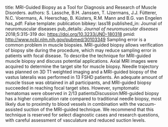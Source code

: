 title: MRI-Guided Biopsy as a Tool for Diagnosis and Research of Muscle Disorders.
authors: S. Lassche, B.H. Janssen, T. IJzermans, J.J. Fütterer, N.C. Voermans, A. Heerschap, B. Küsters, R.M. Mann and B.G. van Engelen
has_pdf: False
template: publication
bibkey: lass18
published_in: Journal of neuromuscular diseases
pub_details: <i>Journal of neuromuscular diseases</i> 2018;5:315-319
doi: https://doi.org/10.3233/JND-180318
pmid: http://www.ncbi.nlm.nih.gov/pubmed/30103349
Sampling error is a common problem in muscle biopsies. MRI-guided biopsy allows verification of biopsy site during the procedure, which may reduce sampling error in patients with focal disease. To describe the technique for MRI-guided muscle biopsy and discuss potential applications. Axial MRI images were acquired to determine the target site for muscle biopsy. Needle trajectory was planned on 3D T1 weighted imaging and a MRI-guided biopsy of the vastus lateralis was performed in 13 FSHD patients. An adequate amount of muscle tissue was obtained in all participants, and MRI-guided biopsy succeeded in reaching focal target sites. However, symptomatic hematomas were observed in 2/13 patientsDiscussion:MRI-guided biopsy has a higher complication rate compared to traditional needle biopsy, most likely due to proximity to blood vessels in combination with the vacuum-assisted suction of the MRI-guided technique. We recommend that this technique is reserved for select diagnostic cases and research questions, with careful assessment of vasculature and reduced suction levels.


